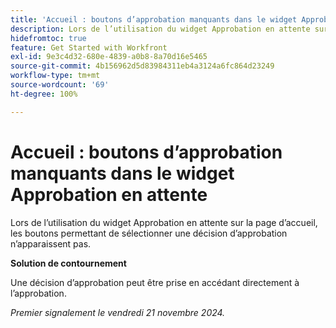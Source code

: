 ```yaml
---
title: 'Accueil : boutons d’approbation manquants dans le widget Approbation en attente'
description: Lors de l’utilisation du widget Approbation en attente sur la page d’accueil, les boutons permettant de sélectionner une décision d’approbation n’apparaissent pas.
hidefromtoc: true
feature: Get Started with Workfront
exl-id: 9e3c4d32-680e-4839-a0b8-8a70d16e5465
source-git-commit: 4b156962d5d83984311eb4a3124a6fc864d23249
workflow-type: tm+mt
source-wordcount: '69'
ht-degree: 100%

---
```


# Accueil : boutons d’approbation manquants dans le widget Approbation en attente

<!--
>[!NOTE]
>
>This issue was fixed on February 13, 2025.
-->

Lors de l’utilisation du widget Approbation en attente sur la page d’accueil, les boutons permettant de sélectionner une décision d’approbation n’apparaissent pas.

**Solution de contournement**

Une décision d’approbation peut être prise en accédant directement à l’approbation.

_Premier signalement le vendredi 21 novembre 2024._
